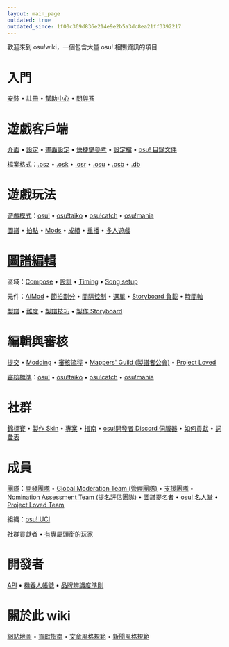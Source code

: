 ```yaml
---
layout: main_page
outdated: true
outdated_since: 1f00c369d836e214e9e2b5a3dc8ea21ff3392217
---
```


<!-- Do not add any empty lines inside this div. -->

<div class="wiki-main-page__blurb">
歡迎來到 osu!wiki，一個包含大量 osu! 相關資訊的項目
</div>

<div class="wiki-main-page__panels">
<div class="wiki-main-page-panel wiki-main-page-panel--full">

# 入門

[安裝](/wiki/Installation) • [註冊](/wiki/Registration) • [幫助中心](/wiki/Help_Centre) • [問與答](/wiki/FAQ)

</div>
<div class="wiki-main-page-panel">

# 遊戲客戶端

[介面](/wiki/Interface) • [設定](/wiki/Options) • [畫面設定](/wiki/Visual_Settings) • [快捷鍵參考](/wiki/Shortcut_key_reference) • [設定檔](/wiki/osu!_Program_Files/User_Configuration_File) • [osu! 目錄文件](/wiki/osu!_Program_Files)

[檔案格式](/wiki/osu!_File_Formats)：[.osz](/wiki/osu!_File_Formats/Osz_(file_format)) • [.osk](/wiki/osu!_File_Formats/Osk_(file_format)) • [.osr](/wiki/osu!_File_Formats/Osr_(file_format)) • [.osu](/wiki/osu!_File_Formats/Osu_(file_format)) • [.osb](/wiki/osu!_File_Formats/Osb_(file_format)) • [.db](/wiki/osu!_File_Formats/Db_(file_format))

</div>
<div class="wiki-main-page-panel">

# 遊戲玩法

[遊戲模式](/wiki/Game_mode)：[osu!](/wiki/Game_mode/osu!) • [osu!taiko](/wiki/Game_mode/osu!taiko) • [osu!catch](/wiki/Game_mode/osu!catch) • [osu!mania](/wiki/Game_mode/osu!mania)

[圖譜](/wiki/Beatmap) • [拍點](/wiki/Hit_object) • [Mods](/wiki/Game_modifier) • [成績](/wiki/Score) • [重播](/wiki/Replay) • [多人遊戲](/wiki/Multi)

</div>
<div class="wiki-main-page-panel">

# [圖譜編輯](/wiki/Beatmap_Editor)

區域：[Compose](/wiki/Beatmap_Editor/Compose) • [設計](/wiki/Beatmap_Editor/Design) • [Timing](/wiki/Beatmap_Editor/Timing) • [Song setup](/wiki/Beatmap_Editor/Song_Setup)

元件：[AiMod](/wiki/Beatmap_Editor/AiMod) • [節拍劃分](/wiki/Beatmap_Editor/Beat_Snap_Divisor) • [間隔控制](/wiki/Beatmap_Editor/Distance_Snap) • [選單](/wiki/Beatmap_Editor/Menu) • [Storyboard 負載](/wiki/Beatmap_Editor/SB_Load) • [時間軸](/wiki/Beatmap_Editor/Timelines)

[製譜](/wiki/Beatmapping) • [難度](/wiki/Beatmap/Difficulty) • [製譜技巧](/wiki/Mapping_Techniques) • [製作 Storyboard](/wiki/Storyboard#storyboarding)

</div>
<div class="wiki-main-page-panel">

# 編輯與審核

[提交](/wiki/Submission) • [Modding](/wiki/Modding) • [審核流程](/wiki/Beatmap_ranking_procedure) • [Mappers' Guild (製譜者公會)](/wiki/Mappers_Guild) • [Project Loved](/wiki/Project_Loved)

[審核標準](/wiki/Ranking_Criteria)：[osu!](/wiki/Ranking_Criteria/osu!) • [osu!taiko](/wiki/Ranking_Criteria/osu!taiko) • [osu!catch](/wiki/Ranking_Criteria/osu!catch) • [osu!mania](/wiki/Ranking_Criteria/osu!mania)

</div>
<div class="wiki-main-page-panel">

# 社群

[錦標賽](/wiki/Tournaments) • [製作 Skin](/wiki/Skinning) • [專案](/wiki/Projects) • [指南](/wiki/Guides) • [osu!開發者 Discord 伺服器](/wiki/osu!dev_Discord_server) • [如何貢獻](/wiki/How_You_Can_Help!) • [詞彙表](/wiki/Glossary)

</div>
<div class="wiki-main-page-panel">

# 成員

[團隊](/wiki/People/The_Team)：[開發團隊](/wiki/People/The_Team/Developers) • [Global Moderation Team (管理團隊)](/wiki/People/The_Team/Global_Moderation_Team) • [支援團隊](/wiki/People/The_Team/Support_Team) • [Nomination Assessment Team (提名評估團隊)](/wiki/People/The_Team/Nomination_Assessment_Team) • [圖譜提名者](/wiki/People/The_Team/Beatmap_Nominators) • [osu! 名人堂](/wiki/People/The_Team/osu!_Alumni) • [Project Loved Team](/wiki/People/The_Team/Project_Loved_Team)

組織：[osu! UCI](/wiki/Organisations/osu!_UCI)

[社群貢獻者](/wiki/People/Community_Contributors) • [有專屬頭銜的玩家](/wiki/People/Users_with_unique_titles)

</div>
<div class="wiki-main-page-panel">

# 開發者

[API](/wiki/osu!api) • [機器人帳號](/wiki/Bot_account) • [品牌辨識度準則](/wiki/Brand_identity_guidelines)

</div>
<div class="wiki-main-page-panel">

# 關於此 wiki

[網站地圖](/wiki/Sitemap) • [貢獻指南](/wiki/osu!_wiki/Contribution_guide) • [文章風格規範](/wiki/Article_Styling_Criteria) • [新聞風格規範](/wiki/News_Styling_Criteria)

</div>
</div>
